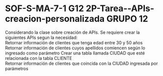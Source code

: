 # SOF-S-MA-7-1 G12 2P-Tarea--APIs-creacion-personalizada GRUPO 12
Considerando la clase sobre creación de APIs. Se requiere crear la siguientes APIs segun la necesidad:  
Retornar información de clientes que tenga edad entre 30 y 50 años 
Retornar información de clientes cuyos apellidos comiencen según lo ingresado como parámetro 
Crear una tabla llamada CIUDAD que esté relacionada con la tabla CLIENTE  
Retornar información de clientes que coincida con la CIUDAD ingresada por parámetros
